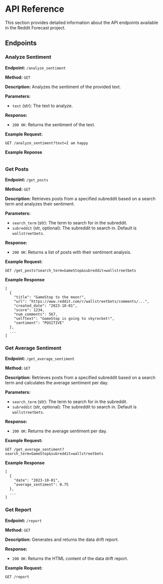 # API Reference

This section provides detailed information about the API endpoints available in the Reddit Forecast project.

## Endpoints

### Analyze Sentiment

**Endpoint:** `/analyze_sentiment`

**Method:** `GET`

**Description:** Analyzes the sentiment of the provided text.

**Parameters:**
- `text` (str): The text to analyze.

**Response:**
- `200 OK`: Returns the sentiment of the text.

**Example Request:**
```http
GET /analyze_sentiment?text=I am happy
```
**Example Reponse**
```

```

### Get Posts

**Endpoint:** `/get_posts`

**Method:** `GET`

**Description:** Retrieves posts from a specified subreddit based on a search term and analyzes their sentiment.

**Parameters:**
- `search_term` (str): The term to search for in the subreddit.
- `subreddit` (str, optional): The subreddit to search in. Default is `wallstreetbets`.

**Response:**
- `200 OK`: Returns a list of posts with their sentiment analysis.

**Example Request:**
```http
GET /get_posts?search_term=GameStop&subreddit=wallstreetbets
```
**Example Response**
```
[
  {
    "title": "GameStop to the moon!",
    "url": "https://www.reddit.com/r/wallstreetbets/comments/...",
    "created_date": "2023-10-01",
    "score": 1234,
    "num_comments": 567,
    "selftext": "GameStop is going to skyrocket!",
    "sentiment": "POSITIVE"
  },
  ...
]
```

### Get Average Sentiment

**Endpoint:** `/get_average_sentiment`

**Method:** `GET`

**Description:** Retrieves posts from a specified subreddit based on a search term and calculates the average sentiment per day.

**Parameters:**
- `search_term` (str): The term to search for in the subreddit.
- `subreddit` (str, optional): The subreddit to search in. Default is `wallstreetbets`.

**Response:**
- `200 OK`: Returns the average sentiment per day.

**Example Request:**
```http
GET /get_average_sentiment?search_term=GameStop&subreddit=wallstreetbets
```
**Example Response**
```
[
  {
    "date": "2023-10-01",
    "average_sentiment": 0.75
  },
  ...
]
```

### Get Report

**Endpoint:** `/report`

**Method:** `GET`

**Description:** Generates and returns the data drift report.

**Response:**
- `200 OK`: Returns the HTML content of the data drift report.

**Example Request:**
```http
GET /report
```
